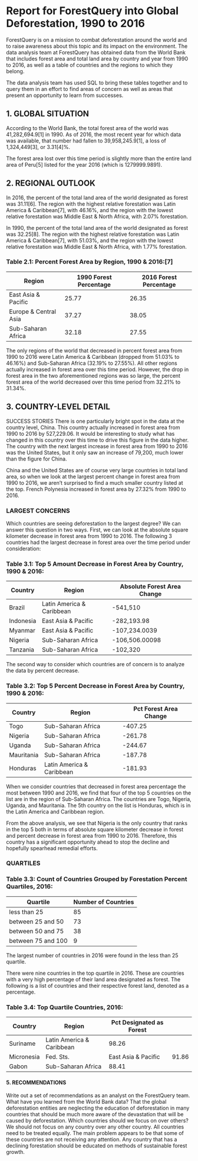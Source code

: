 # Report for ForestQuery into Global Deforestation, 1990 to 2016 
ForestQuery is on a mission to combat deforestation around the world and to raise awareness about this topic and its impact on the environment. The data analysis team at ForestQuery has obtained data from the World Bank that includes forest area and total land area by country and year from 1990 to 2016, as well as a table of countries and the regions to which they belong.

The data analysis team has used SQL to bring these tables together and to query them in an effort to find areas of concern as well as areas that present an opportunity to learn from successes.

## 1. GLOBAL SITUATION
According to the World Bank, the total forest area of the world was 41,282,694.9[1] in 1990. As of 2016, the most recent year for which data was available, that number had fallen to 39,958,245.9[1], a loss of 1,324,449[3], or 3.31[4]%.

The forest area lost over this time period is slightly more than the entire land area of Peru[5] listed for the year 2016 (which is 1279999.9891).

## 2. REGIONAL OUTLOOK
In 2016, the percent of the total land area of the world designated as forest was 31.11[6]. The region with the highest relative forestation was Latin America & Caribbean[7], with 46.16%, and the region with the lowest relative forestation was Middle East & North Africa, with 2.07% forestation.

In 1990, the percent of the total land area of the world designated as forest was 32.25[8]. The region with the highest relative forestation was Latin America & Caribbean[7], with 51.03%, and the region with the lowest relative forestation was Middle East & North Africa, with 1.77% forestation.

### Table 2.1: Percent Forest Area by Region, 1990 & 2016:[7]

| Region | 1990 Forest Percentage | 2016 Forest Percentage |
|---|---|---|
| East Asia & Pacific | 25.77 | 26.35
| Europe & Central Asia | 37.27 | 38.05 |
| Sub-Saharan Africa | 32.18 | 27.55 |

The only regions of the world that decreased in percent forest area from 1990 to 2016 were Latin America & Caribbean (dropped from 51.03% to 46.16%) and Sub-Saharan Africa (32.19% to 27.55%). All other regions actually increased in forest area over this time period. However, the drop in forest area in the two aforementioned regions was so large, the percent forest area of the world decreased over this time period from 32.21% to 31.34%. 

## 3. COUNTRY-LEVEL DETAIL
SUCCESS STORIES
There is one particularly bright spot in the data at the country level, China. This country actually increased in forest area from 1990 to 2016 by 527,229.06. It would be interesting to study what has changed in this country over this time to drive this figure in the data higher. The country with the next largest increase in forest area from 1990 to 2016 was the United
States, but it only saw an increase of 79,200, much lower than the figure for China.

China and the United States are of course very large countries in total land area, so when we look at the largest percent change in forest area from 1990 to 2016, we aren’t surprised to find a much smaller country listed at the top. French Polynesia increased in forest area by 27.32% from 1990 to 2016. 

### LARGEST CONCERNS
Which countries are seeing deforestation to the largest degree? We can answer this question in two ways. First, we can look at the absolute square kilometer decrease in forest area from 1990 to 2016. The following 3 countries had the largest decrease in forest area over the time period under consideration:

### Table 3.1: Top 5 Amount Decrease in Forest Area by Country, 1990 & 2016:

| Country   | Region                    | Absolute Forest Area Change |
|-----------|---------------------------|-----------------------------|
| Brazil    | Latin America & Caribbean | -541,510       |
| Indonesia | East Asia & Pacific       | -282,193.98    |
| Myanmar   | East Asia & Pacific       | -107,234.0039  |
| Nigeria   | Sub-Saharan Africa        | -106,506.00098 |
| Tanzania  | Sub-Saharan Africa        | -102,320       |

The second way to consider which countries are of concern is to analyze the data by percent decrease.

### Table 3.2: Top 5 Percent Decrease in Forest Area by Country, 1990 & 2016:

| Country    | Region                    | Pct Forest Area Change |
|------------|---------------------------|------------------------|
| Togo       | Sub-Saharan Africa        | -407.25                |
| Nigeria    | Sub-Saharan Africa        | -261.78                |
| Uganda     | Sub-Saharan Africa        | -244.67                |
| Mauritania | Sub-Saharan Africa        | -187.78                |
| Honduras   | Latin America & Caribbean | -181.93                |

When we consider countries that decreased in forest area percentage the most between 1990 and 2016, we find that four of the top 5 countries on the list are in the region of Sub-Saharan Africa. The countries are Togo, Nigeria, Uganda, and Mauritania. The 5th country on the list is Honduras, which is in the Latin America and Caribbean region. 

From the above analysis, we see that Nigeria is the only country that ranks in the top 5 both in terms of absolute square kilometer decrease in forest and percent decrease in forest area from 1990 to 2016. Therefore, this country has a significant opportunity ahead to stop the decline and hopefully spearhead remedial efforts.

### QUARTILES

### Table 3.3: Count of Countries Grouped by Forestation Percent Quartiles, 2016:

| Quartile           | Number of Countries |
|--------------------|---------------------|
| less than 25       | 85                  |
| between 25 and 50  | 73                  |
| between 50 and 75  | 38                  |
| between 75 and 100 | 9                   |

The largest number of countries in 2016 were found in the less than 25 quartile.

There were nine countries in the top quartile in 2016. These are countries with a very high percentage of their land area designated as forest. The following is a list of countries and their respective forest land, denoted as a percentage.

### Table 3.4: Top Quartile Countries, 2016:
 
| Country    | Region                    | Pct Designated as Forest |       |
|------------|---------------------------|--------------------------|-------|
| Suriname   | Latin America & Caribbean | 98.26                    |       |
| Micronesia | Fed. Sts.                 | East Asia & Pacific      | 91.86 |
| Gabon      | Sub-Saharan Africa        | 88.41                    |       |

#### 5. RECOMMENDATIONS
Write out a set of recommendations as an analyst on the ForestQuery team.
What have you learned from the World Bank data?
That the global deforestation entities are neglecting the education of deforestation in many countries that should be much more aware of the devastation that will be caused by deforestation.
Which countries should we focus on over others?
We should not focus on any country over any other country. All countries need to be treated equally. The main problem appears to be that some of these countries are not receiving any attention. Any country that has a declining forestation should be educated on methods of sustainable forest growth.
